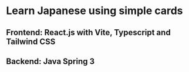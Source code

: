 # Learn Japanese using simple cards
## Frontend: React.js with Vite, Typescript and Tailwind CSS
## Backend: Java Spring 3
